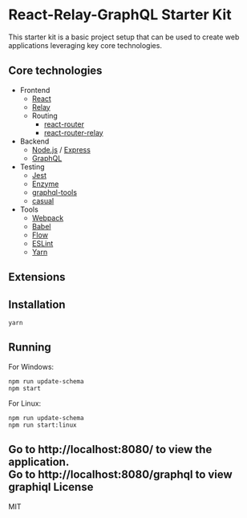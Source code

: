 React-Relay-GraphQL Starter Kit
======
This starter kit is a basic project setup that can be used to create web applications leveraging key core technologies.

Core technologies
------
* Frontend
  * [React](https://facebook.github.io/react/ "React")
  * [Relay](https://facebook.github.io/relay/ "Relay")
  * Routing
    * [react-router](https://github.com/ReactTraining/react-router)
    * [react-router-relay](https://github.com/relay-tools/react-router-relay)
* Backend
  * [Node.js](https://nodejs.org/en/ "Node.js") / [Express](http://expressjs.com/ "Express")
  * [GraphQL](http://graphql.org/ "GraphQL")
* Testing
  * [Jest](https://facebook.github.io/jest/)
  * [Enzyme](http://airbnb.io/enzyme/index.html)
  * [graphql-tools](http://dev.apollodata.com/tools/graphql-tools/)
  * [casual](https://github.com/boo1ean/casual)
* Tools
  * [Webpack](https://webpack.github.io/ "Webpack")
  * [Babel](https://babeljs.io/ "Babel")
  * [Flow](https://flowtype.org/ "Flow")
  * [ESLint](http://eslint.org/ "ESLint")
  * [Yarn](https://yarnpkg.com/en/)

Extensions
------

Installation
------
```
yarn
```

Running
------
For Windows:
```
npm run update-schema
npm start
```
For Linux:
```
npm run update-schema
npm run start:linux
```
Go to http://localhost:8080/ to view the application.  
Go to http://localhost:8080/graphql to view graphiql
License
------
MIT
